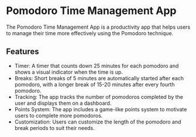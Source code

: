 # Pomodoro Time Management App

The Pomodoro Time Management App is a productivity app that helps users to manage their time more effectively using the Pomodoro technique.

## Features

* Timer: A timer that counts down 25 minutes for each pomodoro and shows a visual indicator when the time is up.
* Breaks: Short breaks of 5 minutes are automatically started after each pomodoro, with a longer break of 15-20 minutes after every fourth pomodoro.
* Tracking: The app tracks the number of pomodoros completed by the user and displays them on a dashboard.
* Points System: The app includes a game-like points system to motivate users to complete more pomodoros.
* Customization: Users can customize the length of the pomodoro and break periods to suit their needs.